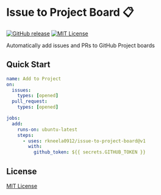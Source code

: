 # Issue to Project Board 📋

[![GitHub release](https://img.shields.io/github/v/release/rkneela0912/issue-to-project-board)](https://github.com/rkneela0912/issue-to-project-board/releases) [![MIT License](https://img.shields.io/badge/License-MIT-blue.svg)](https://opensource.org/licenses/MIT)

Automatically add issues and PRs to GitHub Project boards

## Quick Start

```yaml
name: Add to Project
on:
  issues:
    types: [opened]
  pull_request:
    types: [opened]

jobs:
  add:
    runs-on: ubuntu-latest
    steps:
      - uses: rkneela0912/issue-to-project-board@v1
        with:
          github_token: ${{ secrets.GITHUB_TOKEN }}
```

## License

[MIT License](LICENSE)
